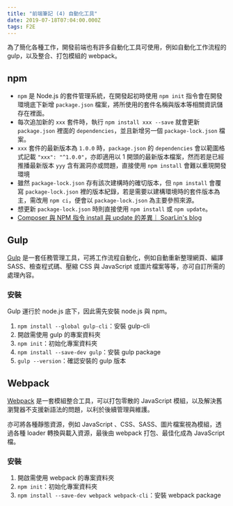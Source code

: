 ```yaml
---
title: "前端筆記 (4) 自動化工具"
date: 2019-07-18T07:04:00.000Z
tags: F2E
---
```


為了簡化各種工作，開發前端也有許多自動化工具可使用，例如自動化工作流程的 gulp，以及整合、打包模組的 webpack。

## npm

- `npm` 是 Node.js 的套件管理系統，在開發起初時使用 `npm init` 指令會在開發環境底下新增 `package.json` 檔案，將所使用的套件名稱與版本等相關資訊儲存在裡面。
- 每次追加新的 `xxx` 套件時，執行 `npm install xxx --save` 就會更新 `package.json` 裡面的 `dependencies`，並且新增另一個 `package-lock.json` 檔案。
- `xxx` 套件的最新版本為 `1.0.0` 時，`package.json` 的 `dependencies` 會以範圍格式記載 `"xxx": "^1.0.0"`，亦即適用以 1 開頭的最新版本檔案，然而若是已經推播最新版本 `yyy` 含有漏洞亦或問題，直接使用 `npm install` 會難以重現開發環境
- 雖然 `package-lock.json` 存有該次建構時的確切版本，但 `npm install` 會覆寫 `package-lock.json` 裡的版本紀錄，若是需要以建構環境時的套件版本為主，需改用 `npm ci`，便會以 `package-lock.json` 為主要參照來源。
- 想更新 `package-lock.json` 時則直接使用 `npm install` 或 `npm update`。
- [Composer 與 NPM 指令 install 與 update 的差異｜ SoarLin's blog](https://soarlin.github.io/2017/04/21/Composer-NPM-install-update/)

## Gulp

[Gulp](https://gulpjs.com/) 是一套任務管理工具，可將工作流程自動化，例如自動重新整理網頁、編譯 SASS、檢查程式碼、壓縮 CSS 與 JavaScript 或圖片檔案等等，亦可自訂所需的處理內容。

### 安裝

Gulp 運行於 node.js 底下，因此需先安裝 node.js 與 npm。

1. `npm install --global gulp-cli`：安裝 gulp-cli
2. 開啟需使用 gulp 的專案資料夾
3. `npm init`：初始化專案資料夾
4. `npm install --save-dev gulp`：安裝 gulp package
5. `gulp --version`：確認安裝的 gulp 版本

## Webpack

[Webpack](https://webpack.js.org/) 是一套模組整合工具，可以打包零散的 JavaScript 模組，以及解決舊瀏覽器不支援新語法的問題，以利於後續管理與維護。

亦可將各種靜態資源，例如 JavaScript 、CSS、SASS、圖片檔案視為模組，透過各種 loader 轉換與載入資源，最後由 webpack 打包、最佳化成為 JavaScript 檔。

### 安裝

1. 開啟需使用 webpack 的專案資料夾
2. `npm init`：初始化專案資料夾
3. `npm install --save-dev webpack webpack-cli`：安裝 webpack package
